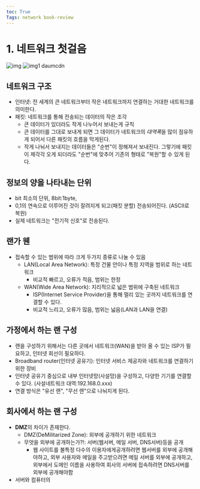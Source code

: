 ```yaml
---
toc: True
Tags: network book-review
---
```

# 1. 네트워크 첫걸음

![img](https://user-images.githubusercontent.com/67637935/131210454-1b57f469-a386-4e84-a617-154f2926c4ad.png)
![img1 daumcdn](https://user-images.githubusercontent.com/67637935/131210455-7fdf7106-c5c3-448d-b996-6538296ccdff.jpg)

## 네트워크 구조
* 인터넷: 전 세계의 큰 네트워크부터 작은 네트워크까지 연결하는 거대한 네트워크를 의미한다.
* 패킷: 네트워크를 통해 전송되는 데이터의 작은 조각
  * 큰 데이터가 있더라도 작게 나누어서 보내는게 규칙
  * 큰 데이터를 그대로 보내게 되면 그 데이터가 네트워크의 *대역폭*을 많이 점유하게 되어서 다른 패킷의 흐름을 막게된다.
  * 작게 나눠서 보내지는 데이터들은 "순번"이 정해져서 보내진다. 그렇기에 패킷이 제각각 오게 되더라도 "순번"에 맞추어 기존의 형태로 "복원"할 수 있게 된다.

## 정보의 양을 나타내는 단위
* bit 최소의 단위, 8bit:1byte, 
* 0,1의 연속으로 이루어진 것이 잘려지게 되고(패킷 분할) 전송되어진다. (ASCII로 복원)
* 실제 네트워크는 "전기적 신호"로 전송된다.

## 랜가 웬
* 접속할 수 있는 범위에 따라 크게 두가지 종류로 나눌 수 있음
  * LAN(Local Area Network): 특정 건물 안이나 특정 지역을 범위로 하는 네트워크
    * 비교적 빠르고, 오류가 적음, 범위는 한정
  * WAN(Wide Area Network): 지리적으로 넓은 범위에 구축된 네트워크
    * ISP(Internet Service Provider)을 통해 멀리 있는 곳까지 네트워크를 연결할 수 있다.
    * 비교적 느리고, 오류가 많음, 범위는 넓음(LAN과 LAN을 연결)

## 가정에서 하는 랜 구성
* 랜을 구성하기 위해서는 다른 곳에서 네트워크(WAN)을 받아 올 수 있는 ISP가 필요하고, 인터넷 회선이 필요하다.
* Broadband router(인터넷 공유기): 인터넷 서비스 제공자와 네트워크를 연결하기 위한 장비
* 인터넷 공유기 중심으로 내부 인터넷망(사설망)을 구성하고, 다양한 기기를 연결할 수 있다. (사설네트워크 대역:192.168.0.xxx)
* 연결 방식은 "유선 랜", "무선 랜"으로 나눠지게 된다.

## 회사에서 하는 랜 구성
* **DMZ**의 차이가 존재한다.
  * DMZ(DeMilitarized Zone): 외부에 공개하기 위한 네트워크
  * 무엇을 외부에 공개하는가?!: 서버(웹서버, 메일 서버, DNS서버)등을 공개
    * 웹 사이트를 불특정 다수의 이용자에게공개하려면 웹서버를 외부에 공개해야하고, 외부 사용자와 메일을 주고받으려면 메일 서버를 외부에 공개하고, 외부에서 도메인 이름을 사용하여 회사의 서버에 접속하려면 DNS서버를 외부에 공개해야함
* 서버와 컴퓨터의 
